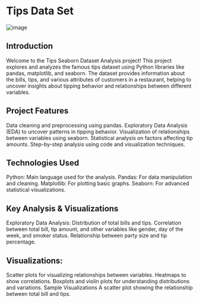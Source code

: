 # Tips Data Set
![image](https://github.com/user-attachments/assets/90bb8915-bc9d-417a-b5ed-ab1d51a80fe1)

## Introduction
Welcome to the Tips Seaborn Dataset Analysis project! This project explores and analyzes the famous tips dataset using Python libraries like pandas, matplotlib, and seaborn. The dataset provides information about the bills, tips, and various attributes of customers in a restaurant, helping to uncover insights about tipping behavior and relationships between different variables.

## Project Features
Data cleaning and preprocessing using pandas.
Exploratory Data Analysis (EDA) to uncover patterns in tipping behavior.
Visualization of relationships between variables using seaborn.
Statistical analysis on factors affecting tip amounts.
Step-by-step analysis using code and visualization techniques.
## Technologies Used
Python: Main language used for the analysis.
Pandas: For data manipulation and cleaning.
Matplotlib: For plotting basic graphs.
Seaborn: For advanced statistical visualizations.
## Key Analysis & Visualizations
Exploratory Data Analysis:
Distribution of total bills and tips.
Correlation between total bill, tip amount, and other variables like gender, day of the week, and smoker status.
Relationship between party size and tip percentage.
## Visualizations:
Scatter plots for visualizing relationships between variables.
Heatmaps to show correlations.
Boxplots and violin plots for understanding distributions and variations.
Sample Visualizations
A scatter plot showing the relationship between total bill and tips.

